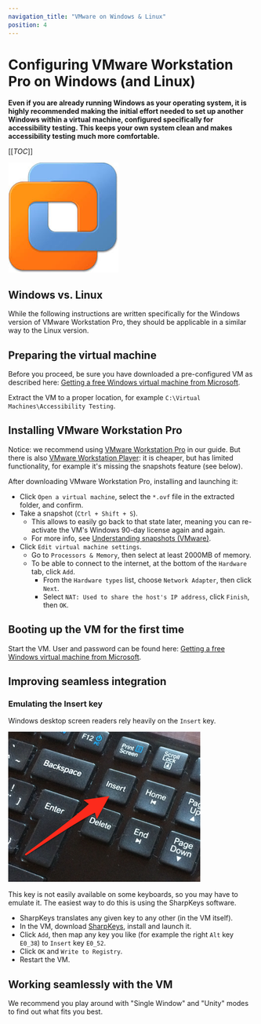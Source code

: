 ```yaml
---
navigation_title: "VMware on Windows & Linux"
position: 4
---
```


# Configuring VMware Workstation Pro on Windows (and Linux)

**Even if you are already running Windows as your operating system, it is highly recommended making the initial effort needed to set up another Windows within a virtual machine, configured specifically for accessibility testing. This keeps your own system clean and makes accessibility testing much more comfortable.**

[[_TOC_]]

![VMware Workstation Pro logo](_media/vmware-workstation-pro-logo.png)

## Windows vs. Linux

While the following instructions are written specifically for the Windows version of VMware Workstation Pro, they should be applicable in a similar way to the Linux version.

## Preparing the virtual machine

Before you proceed, be sure you have downloaded a pre-configured VM as described here: [Getting a free Windows virtual machine from Microsoft](/setup/windows/virtual-machines).

Extract the VM to a proper location, for example `C:\Virtual Machines\Accessibility Testing`.

## Installing VMware Workstation Pro

Notice: we recommend using [VMware Workstation Pro](https://www.vmware.com/products/workstation-pro.html) in our guide. But there is also [VMware Workstation Player](https://www.vmware.com/products/workstation-player.html): it is cheaper, but has limited functionality, for example it's missing the snapshots feature (see below).

After downloading VMware Workstation Pro, installing and launching it:

- Click `Open a virtual machine`, select the `*.ovf` file in the extracted folder, and confirm.
- Take a snapshot (`Ctrl + Shift + S`).
    - This allows to easily go back to that state later, meaning you can re-activate the VM's Windows 90-day license again and again.
    - For more info, see [Understanding snapshots (VMware)](https://www.vmware.com/support/ws5/doc/ws_preserve_sshot_understanding.html).
- Click `Edit virtual machine settings`.
    - Go to `Processors & Memory`, then select at least 2000MB of memory.
    - To be able to connect to the internet, at the bottom of the `Hardware` tab, click `Add`.
        - From the `Hardware types` list, choose `Network Adapter`, then click `Next`.
        - Select `NAT: Used to share the host's IP address`, click `Finish`, then `OK`.

## Booting up the VM for the first time

Start the VM. User and password can be found here: [Getting a free Windows virtual machine from Microsoft](/setup/windows/virtual-machines).

## Improving seamless integration

### Emulating the Insert key

Windows desktop screen readers rely heavily on the `Insert` key.

![Insert key on a keyboard](_media/insert-key-on-a-keyboard.png)

This key is not easily available on some keyboards, so you may have to emulate it. The easiest way to do this is using the SharpKeys software.

- SharpKeys translates any given key to any other (in the VM itself).
- In the VM, download [SharpKeys](https://apps.microsoft.com/detail/XPFFCG7M673D4F?hl=en-US), install and launch it.
- Click `Add`, then map any key you like (for example the right `Alt` key `E0_38`) to `Insert` key `E0_52`.
- Click `OK` and `Write to Registry`.
- Restart the VM.

## Working seamlessly with the VM

We recommend you play around with "Single Window" and "Unity" modes to find out what fits you best.
